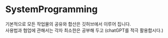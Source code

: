 # SystemProgramming
기본적으로 모든 작업물의 공유와 합산은 깃허브에서 이루어 집니다.    
사용법과 협업에 관해서는 각자 최소한은 공부해 두고 (chatGPT를 적극 활용합시다.)
